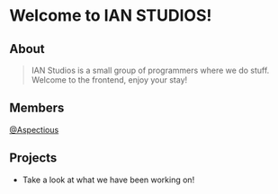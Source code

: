 # Welcome to IAN STUDIOS!
## About
> IAN Studios is a small group of programmers where we do stuff.
> Welcome to the frontend, enjoy your stay!

## Members
[@Aspectious](https://github.com/aspectious)


## Projects
* Take a look at what we have been working on!
